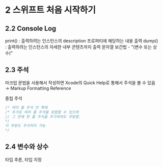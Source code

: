 # 2 스위프트 처음 시작하기

## 2.2 Console Log

print() : 출력하려는 인스턴스의 description 프로퍼티에 해당하는 내용 출력
dump() : 출력하려는 인스턴스의 자세한 내부 콘텐츠까지 출력
문자열 보간법 - "\(변수 또는 상수)"

## 2.3 주석

마크업 문법을 사용해서 작성하면 Xcode의 Quick Help로 통해서 주석을 볼 수 있음
→ Markup Formatting Reference

중첩 주석

```swift
/* 여러 줄 주석 안 쪽에
/* 추가로 여러 줄 주석을 포함할 수 있으며
// 그 안에 한 줄 주석을 추가하여도 무방함.
*/
이 부분도 주석처리 가능
*/
```

## 2.4 변수와 상수

타입 추론, 타입 지정
